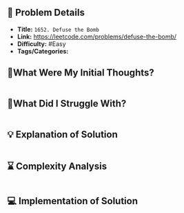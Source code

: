 ## 📝 Problem Details

- **Title:** `1652. Defuse the Bomb`
- **Link:** https://leetcode.com/problems/defuse-the-bomb/
- **Difficulty:** #Easy 
- **Tags/Categories:** 

## 💭What Were My Initial Thoughts?

```

```

## 🤔What Did I Struggle With?

```

```

## 💡 Explanation of Solution

```

```

## ⌛ Complexity Analysis

```

```

## 💻 Implementation of Solution

```cpp

```
